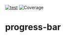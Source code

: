 [![test](https://github.com/disco07/progress-bar/actions/workflows/test.yml/badge.svg?branch=main)](https://github.com/disco07/progress-bar/actions/workflows/test.yml)
![Coverage](https://img.shields.io/badge/Coverage-95.2%25-brightgreen)

# progress-bar
